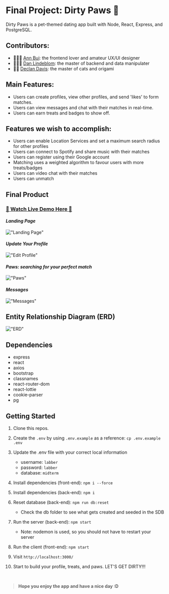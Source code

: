 # Final Project: Dirty Paws 🐾

Dirty Paws is a pet-themed dating app built with Node, React, Express, and PostgreSQL.

## Contributors:

- 👩🏻‍🎨 [Ann Bui](https://github.com/thaian161): the frontend lover and amateur UX/UI designer
- 👨🏼‍💻 [Dan Lindeblom](https://github.com/DLindeblom): the master of backend and data manipulater
- 👨‍🏭 [Declan Davis](https://github.com/DexTheFish): the master of cats and origami

## Main Features:

- Users can create profiles, view other profiles, and send 'likes' to form matches.
- Users can view messages and chat with their matches in real-time.
- Users can earn treats and badges to show off.

## Features we wish to accomplish:

- Users can enable Location Services and set a maximum search radius for other profiles
- Users can connect to Spotify and share music with their matches
- Users can register using their Google account
- Matching uses a weighted algorithm to favour users with more treats/badges
- Users can video chat with their matches
- Users can unmatch

## Final Product

### [👋 Watch Live Demo Here 👋](https://youtu.be/0k2WaGUxCJ0)

#### _Landing Page_

!["Landing Page"]()

#### _Update Your Profile_

!["Edit Profile"]()

#### _Paws: searching for your perfect match_

!["Paws"]()

#### _Messages_

!["Messages"]()

## Entity Relationship Diagram (ERD)

!["ERD"]()

## Dependencies

- express
- react
- axios
- bootstrap
- classnames
- react-router-dom
- react-lottie
- cookie-parser
- pg

## Getting Started

1. Clone this repos.
2. Create the `.env` by using `.env.example` as a reference: `cp .env.example .env`
3. Update the .env file with your correct local information

   - username: `labber`
   - password: `labber`
   - database: `midterm`

4. Install dependencies (front-end): `npm i --force`
5. Install dependencies (back-end): `npm i`
6. Reset database (back-end): `npm run db:reset`

   - Check the db folder to see what gets created and seeded in the SDB

7. Run the server (back-end): `npm start`

   - Note: nodemon is used, so you should not have to restart your server

8. Run the client (front-end): `npm start`
9. Visit `http://localhost:3000/`
10. Start to build your profile, treats, and paws. LET'S GET DIRTY!!!

<br>

> **Hope you enjoy the app and have a nice day :D**
